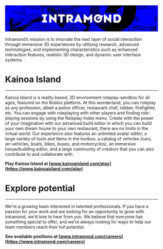 ![banner](/banner.png)

Intramond’s mission is to innovate the next layer of social interaction through immersive 3D experiences by utilizing research, advanced technologies, and implementing characteristics such as enhanced interaction features, realistic 3D design, and dynamic user interface systems.

# Kainoa Island

---

Kainoa Island is a reality based, 3D environment roleplay-sandbox for all ages, featured on the Roblox platform. At this wonderland, you can roleplay as any profession, albeit a police officer, restaurant chef, robber, firefighter, etc. You can engage with roleplaying with other players and finding role-playing sessions by using the Roleplay Index menu. Create with the power of your imagination with our advanced build editor in which you can build your own dream house to your own restaurant, there are no limits in the virtual world. Our experience also features an unlimited avatar editor, a large variety of tools and items in the toolbox, a catalog of vehicles (cars, air-vehicles, boats, bikes, buses, and motorcycles), an immersive house/building editor, and a large community of creators that you can also contribute to and collaborate with.

**Play Kainoa Island at [www.kainoaisland.com/play](https://www.kainoaisland.com/play)**

# Explore potential

---

We're a growing team interested in talented professionals. If you have a passion for your work and are looking for an opportunity to grow with Intramond, we'd love to hear from you. We believe that everyone has something special to offer, and we're always looking for ways to help our team members reach their full potential.

**See available positions at [www.intramond.com/careers](https://www.intramond.com/careers)**
